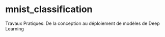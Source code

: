 # mnist_classification
Travaux Pratiques: De la conception au déploiement de  modèles de Deep Learning
